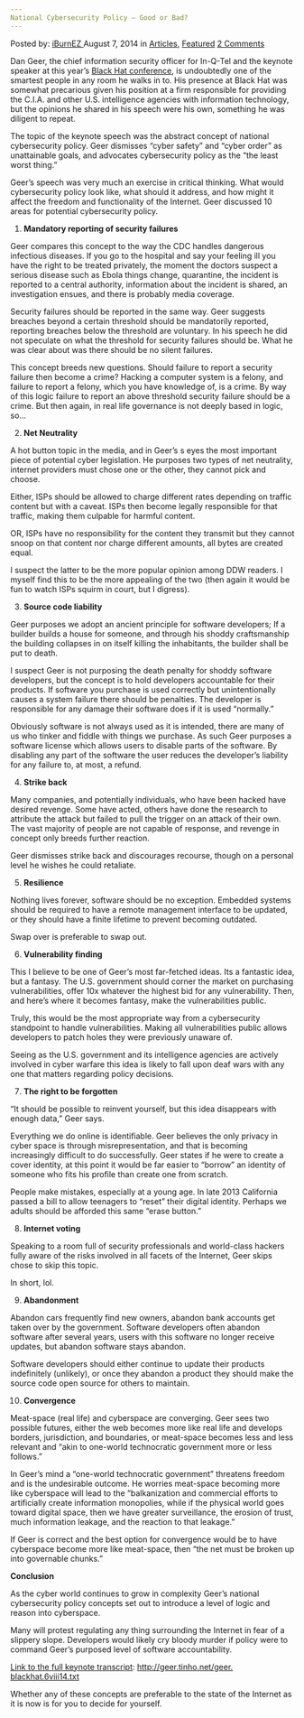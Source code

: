 ```yaml
---
National Cybersecurity Policy – Good or Bad?
---
```

<article class="post-listing post-6731 post type-post status-publish format-standard has-post-thumbnail hentry category-articles category-deepdot-news tag-bad tag-cybersecurity tag-good tag-national tag-policy">
    <div class="post-inner">
    <p class="post-meta">
    <span>Posted by: <a href="https://www.deepdotweb.com/author/iburnez/" title="">iBurnEZ </a></span>
    <span>August 7, 2014</span>
    <span>in <a href="https://www.deepdotweb.com/category/articles/" rel="category tag">Articles</a>, <a href="https://www.deepdotweb.com/category/deepdot-news/" rel="category tag">Featured</a></span>
    <span><a href="https://www.deepdotweb.com/2014/08/07/national-cybersecurity-policy-good-or-bad/#comments">2 Comments</a></span>
    </p>
    <div class="clear"></div>
    <div class="entry">
    <p>Dan Geer, the chief information security officer for In-Q-Tel and the keynote speaker at this year’s <a href="https://www.blackhat.com/us-14/">Black Hat conference</a>, is undoubtedly one of the smartest people in any room he walks in to. His presence at Black Hat was somewhat precarious given his position at a firm responsible for providing the C.I.A. and other U.S. intelligence agencies with information technology, but the opinions he shared in his speech were his own, something he was diligent to repeat.</p>
    <p>The topic of the keynote speech was the abstract concept of national cybersecurity policy. Geer dismisses “cyber safety” and “cyber order” as unattainable goals, and advocates cybersecurity policy as the “the least worst thing.”</p>
    <p>Geer’s speech was very much an exercise in critical thinking. What would cybersecurity policy look like, what should it address, and how might it affect the freedom and functionality of the Internet. Geer discussed 10 areas for potential cybersecurity policy.</p>
    <ol>
    <li><strong>Mandatory reporting of security failures </strong></li>
    </ol>
    <p>Geer compares this concept to the way the CDC handles dangerous infectious diseases. If you go to the hospital and say your feeling ill you have the right to be treated privately, the moment the doctors suspect a serious disease such as Ebola things change, quarantine, the incident is reported to a central authority, information about the incident is shared, an investigation ensues, and there is probably media coverage.</p>
    <p>Security failures should be reported in the same way. Geer suggests breaches beyond a certain threshold should be mandatorily reported, reporting breaches below the threshold are voluntary. In his speech he did not speculate on what the threshold for security failures should be. What he was clear about was there should be no silent failures.</p>
    <p>This concept breeds new questions. Should failure to report a security failure then become a crime? Hacking a computer system is a felony, and failure to report a felony, which you have knowledge of, is a crime. By way of this logic failure to report an above threshold security failure should be a crime. But then again, in real life governance is not deeply based in logic, so…</p>
    <ol start="2">
    <li><strong>Net Neutrality </strong></li>
    </ol>
    <p>A hot button topic in the media, and in Geer’s s eyes the most important piece of potential cyber legislation. He purposes two types of net neutrality, internet providers must chose one or the other, they cannot pick and choose.</p>
    <p>Either, ISPs should be allowed to charge different rates depending on traffic content but with a caveat. ISPs then become legally responsible for that traffic, making them culpable for harmful content.</p>
    <p>OR, ISPs have no responsibility for the content they transmit but they cannot snoop on that content nor charge different amounts, all bytes are created equal.</p>
    <p>I suspect the latter to be the more popular opinion among DDW readers. I myself find this to be the more appealing of the two (then again it would be fun to watch ISPs squirm in court, but I digress).</p>
    <ol start="3">
    <li><strong>Source code liability</strong></li>
    </ol>
    <p>Geer purposes we adopt an ancient principle for software developers; If a builder builds a house for someone, and through his shoddy craftsmanship the building collapses in on itself killing the inhabitants, the builder shall be put to death.</p>
    <p>I suspect Geer is not purposing the death penalty for shoddy software developers, but the concept is to hold developers accountable for their products. If software you purchase is used correctly but unintentionally causes a system failure there should be penalties. The developer is responsible for any damage their software does if it is used “normally.”</p>
    <p>Obviously software is not always used as it is intended, there are many of us who tinker and fiddle with things we purchase. As such Geer purposes a software license which allows users to disable parts of the software. By disabling any part of the software the user reduces the developer&#8217;s liability for any failure to, at most, a refund.</p>
    <ol start="4">
    <li><strong>Strike back </strong></li>
    </ol>
    <p>Many companies, and potentially individuals, who have been hacked have desired revenge. Some have acted, others have done the research to attribute the attack but failed to pull the trigger on an attack of their own. The vast majority of people are not capable of response, and revenge in concept only breeds further reaction.</p>
    <p>Geer dismisses strike back and discourages recourse, though on a personal level he wishes he could retaliate.</p>
    <ol start="5">
    <li><strong>Resilience</strong></li>
    </ol>
    <p>Nothing lives forever, software should be no exception. Embedded systems should be required to have a remote management interface to be updated, or they should have a finite lifetime to prevent becoming outdated.</p>
    <p>Swap over is preferable to swap out.</p>
    <ol start="6">
    <li><strong>Vulnerability finding</strong></li>
    </ol>
    <p>This I believe to be one of Geer’s most far-fetched ideas. Its a fantastic idea, but a fantasy. The U.S. government should corner the market on purchasing vulnerabilities, offer 10x whatever the highest bid for any vulnerability. Then, and here’s where it becomes fantasy, make the vulnerabilities public.</p>
    <p>Truly, this would be the most appropriate way from a cybersecurity standpoint to handle vulnerabilities. Making all vulnerabilities public allows developers to patch holes they were previously unaware of.</p>
    <p>Seeing as the U.S. government and its intelligence agencies are actively involved in cyber warfare this idea is likely to fall upon deaf wars with any one that matters regarding policy decisions.</p>
    <ol start="7">
    <li><strong>The right to be forgotten</strong></li>
    </ol>
    <p>“It should be possible to reinvent yourself, but this idea disappears with enough data,” Geer says.</p>
    <p>Everything we do online is identifiable. Geer believes the only privacy in cyber space is through misrepresentation, and that is becoming increasingly difficult to do successfully. Geer states if he were to create a cover identity, at this point it would be far easier to “borrow” an identity of someone who fits his profile than create one from scratch.</p>
    <p>People make mistakes, especially at a young age. In late 2013 California passed a bill to allow teenagers to “reset” their digital identity. Perhaps we adults should be afforded this same “erase button.”</p>
    <ol start="8">
    <li><strong>Internet voting</strong></li>
    </ol>
    <p>Speaking to a room full of security professionals and world-class hackers fully aware of the risks involved in all facets of the Internet, Geer skips chose to skip this topic.</p>
    <p>In short, lol.</p>
    <ol start="9">
    <li><strong>Abandonment </strong></li>
    </ol>
    <p>Abandon cars frequently find new owners, abandon bank accounts get taken over by the government. Software developers often abandon software after several years, users with this software no longer receive updates, but abandon software stays abandon.</p>
    <p>Software developers should either continue to update their products indefinitely (unlikely), or once they abandon a product they should make the source code open source for others to maintain.</p>
    <ol start="10">
    <li><strong>Convergence</strong></li>
    </ol>
    <p>Meat-space (real life) and cyberspace are converging. Geer sees two possible futures, either the web becomes more like real life and develops borders, jurisdiction, and boundaries, or meat-space becomes less and less relevant and “akin to one-world technocratic government more or less follows.”</p>
    <p>In Geer’s mind a “one-world technocratic government” threatens freedom and is the undesirable outcome. He worries meat-space becoming more like cyberspace will lead to the “balkanization and commercial efforts to artificially create information monopolies, while if the physical world goes toward digital space, then we have greater surveillance, the erosion of trust, much information leakage, and the reaction to that leakage.”</p>
    <p>If Geer is correct and the best option for convergence would be to have cyberspace become more like meat-space, then “the net must be broken up into governable chunks.”</p>
    <p><strong>Conclusion</strong></p>
    <p>As the cyber world continues to grow in complexity Geer’s national cybersecurity policy concepts set out to introduce a level of logic and reason into cyberspace.</p>
    <p>Many will protest regulating any thing surrounding the Internet in fear of a slippery slope. Developers would likely cry bloody murder if policy were to command Geer’s purposed level of software accountability.</p>
    <p><span style="text-decoration: underline;"> Link to the full keynote transcript</span>: <a href="http://geer.tinho.net/geer.blackhat.6viii14.txt" target="_blank">http://geer.tinho.net/geer.<wbr/>blackhat.6viii14.txt</a></p>
    <p>Whether any of these concepts are preferable to the state of the Internet as it is now is for you to decide for yourself.</p>
    </div>
    <span style="display:none"><a href="https://www.deepdotweb.com/tag/bad/" rel="tag">bad</a> <a href="https://www.deepdotweb.com/tag/cybersecurity/" rel="tag">cybersecurity</a> <a href="https://www.deepdotweb.com/tag/good/" rel="tag">good</a> <a href="https://www.deepdotweb.com/tag/national/" rel="tag">national</a> <a href="https://www.deepdotweb.com/tag/policy/" rel="tag">policy</a></span> <span style="display:none" class="updated">2014-08-07</span>
    <div style="display:none" class="vcard author" itemprop="author" itemscope itemtype="http://schema.org/Person"><strong class="fn" itemprop="name"><a href="https://www.deepdotweb.com/author/iburnez/" title="Posts by iBurnEZ" rel="author">iBurnEZ</a></strong></div>
    </div>
</article>


